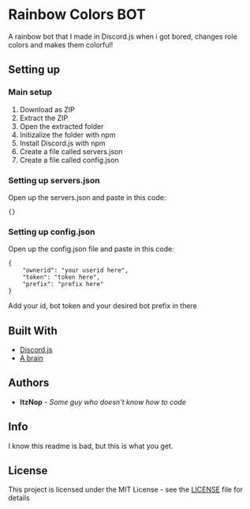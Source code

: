 # Rainbow Colors BOT

A rainbow bot that I made in Discord.js when i got bored, changes role colors and makes them colorful!


## Setting up

### Main setup

1. Download as ZIP
2. Extract the ZIP
3. Open the extracted folder
4. Initizalize the folder with npm
5. Install Discord.js with npm
6. Create a file called servers.json
7. Create a file called config.json


### Setting up servers.json

Open up the servers.json and paste in this code:
```
{}
```

### Setting up config.json

Open up the config.json file and paste in this code:
```
{
    "ownerid": "your userid here",
    "token": "token here",
    "prefix": "prefix here"
}
```

Add your id, bot token and your desired bot prefix in there

## Built With

* [Discord.js](https://discord.js.org)
* [A brain](https://en.wikipedia.org/wiki/Brain)

## Authors

* **ItzNop** - *Some guy who doesn't know how to code*

## Info

I know this readme is bad, but this is what you get.

## License

This project is licensed under the MIT License - see the [LICENSE](LICENSE) file for details

